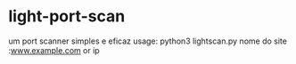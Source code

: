 # light-port-scan
um port scanner simples e eficaz
usage: python3 lightscan.py
      nome do site :www.example.com or ip 
